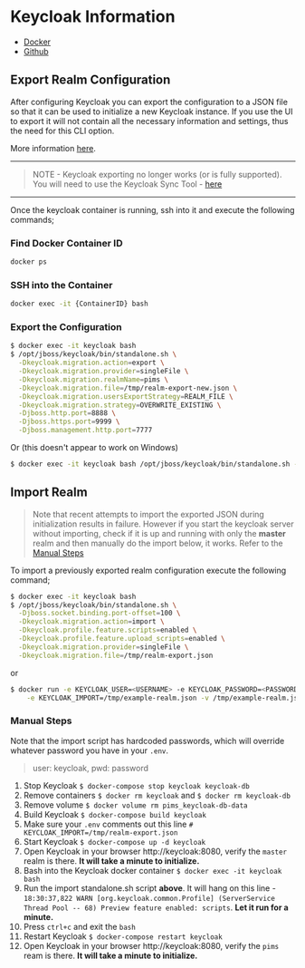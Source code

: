 # Keycloak Information

- [Docker](https://hub.docker.com/r/jboss/keycloak/)
- [Github](https://github.com/keycloak/keycloak-containers/tree/master/server)

## Export Realm Configuration

After configuring Keycloak you can export the configuration to a JSON file so that it can be used to initialize a new Keycloak instance.
If you use the UI to export it will not contain all the necessary information and settings, thus the need for this CLI option.

More information [here](https://www.keycloak.org/docs/latest/server_admin/index.html#_export_import).

---

> NOTE - Keycloak exporting no longer works (or is fully supported). You will need to use the Keycloak Sync Tool - [here](../../backend/tools/keycloak/sync/README.md)

---

Once the keycloak container is running, ssh into it and execute the following commands;

### Find Docker Container ID

```bash
docker ps
```

### SSH into the Container

```bash
docker exec -it {ContainerID} bash
```

### Export the Configuration

```bash
$ docker exec -it keycloak bash
$ /opt/jboss/keycloak/bin/standalone.sh \
  -Dkeycloak.migration.action=export \
  -Dkeycloak.migration.provider=singleFile \
  -Dkeycloak.migration.realmName=pims \
  -Dkeycloak.migration.file=/tmp/realm-export-new.json \
  -Dkeycloak.migration.usersExportStrategy=REALM_FILE \
  -Dkeycloak.migration.strategy=OVERWRITE_EXISTING \
  -Djboss.http.port=8888 \
  -Djboss.https.port=9999 \
  -Djboss.management.http.port=7777
```

Or (this doesn't appear to work on Windows)

```bash
$ docker exec -it keycloak bash /opt/jboss/keycloak/bin/standalone.sh -Djboss.socket.binding.port-offset=100 -Dkeycloak.migration.action=export -Dkeycloak.migration.provider=singleFile -Dkeycloak.migration.strategy=OVERWRITE_EXISTING -Dkeycloak.migration.realmName=pims -Dkeycloak.migration.usersExportStrategy=REALM_FILE -Dkeycloak.migration.file=/tmp/realm-export-new.json
```

## Import Realm

> Note that recent attempts to import the exported JSON during initialization results in failure.
> However if you start the keycloak server without importing, check if it is up and running with only the **master** realm and then manually do the import below, it works.
> Refer to the [Manual Steps](#manual-steps)

To import a previously exported realm configuration execute the following command;

```bash
$ docker exec -it keycloak bash
$ /opt/jboss/keycloak/bin/standalone.sh \
  -Djboss.socket.binding.port-offset=100 \
  -Dkeycloak.migration.action=import \
  -Dkeycloak.profile.feature.scripts=enabled \
  -Dkeycloak.profile.feature.upload_scripts=enabled \
  -Dkeycloak.migration.provider=singleFile \
  -Dkeycloak.migration.file=/tmp/realm-export.json
```

or

```bash
$ docker run -e KEYCLOAK_USER=<USERNAME> -e KEYCLOAK_PASSWORD=<PASSWORD> \
    -e KEYCLOAK_IMPORT=/tmp/example-realm.json -v /tmp/example-realm.json:/tmp/example-realm.json jboss/keycloak
```

### Manual Steps

Note that the import script has hardcoded passwords, which will override whatever password you have in your `.env`.

> user: keycloak, pwd: password

1. Stop Keycloak `$ docker-compose stop keycloak keycloak-db`
2. Remove containers `$ docker rm keycloak` and `$ docker rm keycloak-db`
3. Remove volume `$ docker volume rm pims_keycloak-db-data`
4. Build Keycloak `$ docker-compose build keycloak`
5. Make sure your `.env` comments out this line `# KEYCLOAK_IMPORT=/tmp/realm-export.json`
6. Start Keycloak `$ docker-compose up -d keycloak`
7. Open Keycloak in your browser http://keycloak:8080, verify the `master` realm is there. **It will take a minute to initialize.**
8. Bash into the Keycloak docker container `$ docker exec -it keycloak bash`
9. Run the import standalone.sh script **above**. It will hang on this line - `18:30:37,822 WARN [org.keycloak.common.Profile] (ServerService Thread Pool -- 68) Preview feature enabled: scripts`. **Let it run for a minute.**
10. Press `ctrl+c` and exit the `bash`
11. Restart Keycloak `$ docker-compose restart keycloak`
12. Open Keycloak in your browser http://keycloak:8080, verify the `pims` ream is there. **It will take a minute to initialize.**
